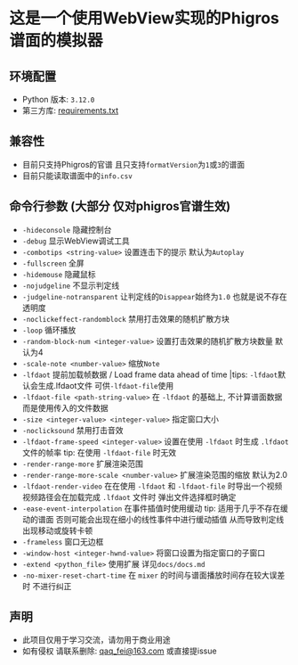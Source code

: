 # 这是一个使用WebView实现的Phigros谱面的模拟器

## 环境配置
- Python 版本: `3.12.0`
- 第三方库: [requirements.txt](./requirements.txt)

## 兼容性
- 目前只支持Phigros的官谱 且只支持```formatVersion```为```1```或```3```的谱面
- 目前只能读取谱面中的```info.csv```

## 命令行参数 (大部分 仅对phigros官谱生效)
- ```-hideconsole``` 隐藏控制台
- ```-debug``` 显示WebView调试工具
- ```-combotips <string-value>``` 设置连击下的提示 默认为```Autoplay```
- ```-fullscreen``` 全屏
- ```-hidemouse``` 隐藏鼠标
- ```-nojudgeline``` 不显示判定线
- ```-judgeline-notransparent``` 让判定线的```Disappear```始终为```1.0``` 也就是说不存在透明度
- ```-noclickeffect-randomblock``` 禁用打击效果的随机扩散方块
- ```-loop``` 循环播放
- ```-random-block-num <integer-value>``` 设置打击效果的随机扩散方块数量 默认为4
- ```-scale-note <number-value>``` 缩放```Note```
- ```-lfdaot``` 提前加载帧数据 / Load frame data ahead of time |tips: ```-lfdaot```默认会生成.lfdaot文件 可供```-lfdaot-file```使用
- ```-lfdaot-file <path-string-value>``` 在 ```-lfdaot``` 的基础上, 不计算谱面数据 而是使用传入的文件数据
- ```-size <integer-value> <integer-value>``` 指定窗口大小
- ```-noclicksound``` 禁用打击音效
- ```-lfdaot-frame-speed <integer-value>``` 设置在使用 ```-lfdaot``` 时生成 ```.lfdaot``` 文件的帧率 tip: 在使用 ```-lfdaot-file``` 时无效
- ```-render-range-more``` 扩展渲染范围
- ```-render-range-more-scale <number-value>``` 扩展渲染范围的缩放 默认为2.0
- ```-lfdaot-render-video``` 在在使用 ```-lfdaot``` 和 ```-lfdaot-file``` 时导出一个视频 视频路径会在加载完成 ```.lfdaot``` 文件时 弹出文件选择框时确定
- ```-ease-event-interpolation``` 在事件插值时使用缓动 tip: 适用于几乎不存在缓动的谱面 否则可能会出现在细小的线性事件中进行缓动插值 从而导致判定线出现移动或旋转卡顿
- ```-frameless``` 窗口无边框
- ```-window-host <integer-hwnd-value>``` 将窗口设置为指定窗口的子窗口
- ```-extend <python_file>``` 使用扩展 详见`docs/docs.md`
- ```-no-mixer-reset-chart-time``` 在 `mixer` 的时间与谱面播放时间存在较大误差时 不进行纠正

## 声明
- 此项目仅用于学习交流，请勿用于商业用途
- 如有侵权 请联系删除: qaq_fei@163.com 或直接提issue